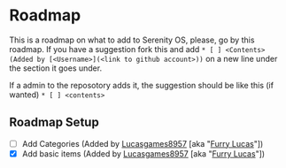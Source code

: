 # Roadmap

This is a roadmap on what to add to Serenity OS, please, go by this roadmap. If you have a suggestion fork this and add `* [ ] <Contents> (Added by [<Username>](<link to github account>))` on a new line under the section it goes under.

If a admin to the reposotory adds it, the suggestion should be like this (if wanted) `* [ ] <contents>`

## Roadmap Setup
* [ ] Add Categories (Added by [Lucasgames8957](https://github.com/lucasgames8957) [aka "[Furry Lucas](https://github.com/Furry-Lucas)"])
* [x] Add basic items (Added by [Lucasgames8957](https://github.com/lucasgames8957) [aka "[Furry Lucas](https://github.com/Furry-Lucas)"])
